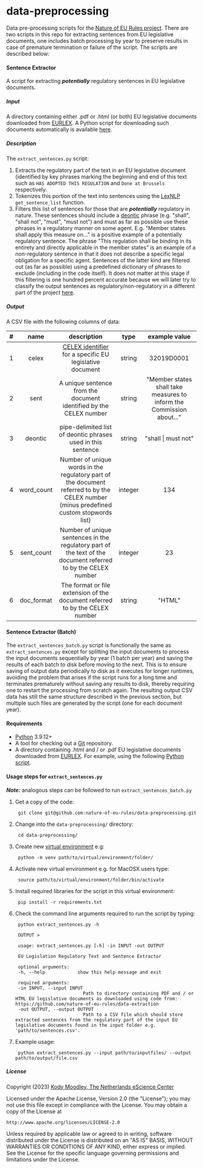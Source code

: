# data-preprocessing

Data pre-processing scripts for the [Nature of EU Rules project](https://research-software-directory.org/projects/the-nature-of-eu-rules-strict-and-detailed-or-lacking-bite). There are two scripts in this repo for extracting sentences from EU legislative documents, one includes batch processing by year to preserve results in case of premature termination or failure of the script. The scripts are described below:

#### Sentence Extractor

A script for extracting ***potentially*** regulatory sentences in EU legislative documents.

##### Input
 A directory containing either .pdf or .html (or both) EU legislative documents downloaded from [EURLEX](http://eur-lex.europa.eu/). A Python script for downloading such documents automatically is available [here](https://github.com/nature-of-eu-rules/data-extraction).
 
##### Description

The ```extract_sentences.py``` script:
 
 1. Extracts the regulatory part of the text in an EU legislative document (identified by key phrases marking the beginning and end of this text such as ```HAS ADOPTED THIS REGULATION``` and ```Done at Brussels``` respectively.
 2. Tokenizes this portion of the text into sentences using the [LexNLP](https://github.com/LexPredict/lexpredict-lexnlp) ```get_sentence_list``` function.
 3. Filters this list of sentences for those that are ***potentially*** regulatory in nature. These sentences should include a [deontic](https://www.rep.routledge.com/articles/thematic/deontic-modals/v-1) phrase (e.g. "shall", "shall not", "must", "must not") and must as far as possible use these phrases in a regulatory manner on some agent. E.g. "Member states shall apply this measure on..." is a positive example of a potentially regulatory sentence. The phrase "This regulation shall be binding in its entirety and directly applicable in the member states" is an example of a non-regulatory sentence in that it does not describe a specific legal obligation for a specific agent. Sentences of the latter kind are filtered out (as far as possible) using a predefined dictionary of phrases to exclude (including in the code itself). It does not matter at this stage if this filtering is one hundred percent accurate because we will later try to classify the output sentences as regulatory/non-regulatory in a different part of the project [here](https://github.com/nature-of-eu-rules/regulatory-statement-classification).

 ##### Output
 A CSV file with the following columns of data:

 | # | name | description | type | example value |
| :---: | :-------------: | :-------------: | :-------------: | :-------------: |
| 1 | celex  | [CELEX identifier]([CELEX](https://eur-lex.europa.eu/content/help/eurlex-content/celex-number.html)) for a specific EU legislative document | string  | 32019D0001
| 2 | sent | A unique sentence from the document identified by the CELEX number  | string | "Member states shall take measures to inform the Commission about..." |
| 3 | deontic | pipe-delimited list of deontic phrases used in this sentence  | string | "shall &#124; must not" |
| 4 | word_count | Number of unique words in the regulatory part of the document referred to by the CELEX number (minus predefined custom stopwords list)  | integer | 134 |
| 5 | sent_count | Number of unique sentences in the regulatory part of the text of the document referred to by the CELEX number | integer | 23 |
| 6 | doc_format | The format or file extension of the document referred to by the CELEX number | string | "HTML"|

#### Sentence Extractor (Batch)
The ```extract_sentences_batch.py``` script is functionally the same as ```extract_sentences.py``` except for splitting the input documents to process the input documents sequentially by year (1 batch per year) and saving the results of each batch to disk before moving to the next. This is to ensure saving of output data periodically to disk as it executes for longer runtimes, avoiding the problem that arises if the script runs for a long time and terminates prematurely without saving any results to disk, thereby requiring one to restart the processing from scratch again. The resulting output CSV data has still the same structure described in the previous section, but multiple such files are generated by the script (one for each document year).

#### Requirements
+ [Python](https://www.python.org/downloads/) 3.9.12+
+ A tool for checking out a [Git](http://git-scm.com/) repository.
+ A directory containing .html and / or .pdf EU legislative documents downloaded from [EURLEX](http://eur-lex.europa.eu/). For example, using the following [Python script](https://github.com/nature-of-eu-rules/data-extraction).

#### Usage steps for ```extract_sentences.py```

***Note:*** analogous steps can be followed to run ```extract_sentences_batch.py```

1. Get a copy of the code:

        git clone git@github.com:nature-of-eu-rules/data-preprocessing.git
    
2. Change into the `data-preprocessing/` directory:

        cd data-preprocessing/
    
3. Create new [virtual environment](https://docs.python.org/3/library/venv.html) e.g:

        python -m venv path/to/virtual/environment/folder/
       
4. Activate new virtual environment e.g. for MacOSX users type: 

        source path/to/virtual/environment/folder/bin/activate
        
5. Install required libraries for the script in this virtual environment:

        pip install -r requirements.txt

6. Check the command line arguments required to run the script by typing:

        python extract_sentences.py -h
        
        OUTPUT >
        
        usage: extract_sentences.py [-h] -in INPUT -out OUTPUT

        EU Legislation Regulatory Text and Sentence Extractor

        optional arguments:
        -h, --help            show this help message and exit

        required arguments:
        -in INPUT, --input INPUT
                                Path to directory containing PDF and / or HTML EU legislative documents as downloaded using code from: https://github.com/nature-of-eu-rules/data-extraction
        -out OUTPUT, --output OUTPUT
                                Path to a CSV file which should store extracted sentences from the regulatory part of the input EU legislative documents found in the input folder e.g. 'path/to/sentences.csv'.

7. Example usage: 

        python extract_sentences.py --input path/to/inputfiles/ --output path/to/output/file.csv
        

##### License

Copyright (2023) [Kody Moodley, The Netherlands eScience Center](https://www.esciencecenter.nl/team/dr-kody-moodley/)

Licensed under the Apache License, Version 2.0 (the "License");
you may not use this file except in compliance with the License.
You may obtain a copy of the License at

    http://www.apache.org/licenses/LICENSE-2.0

Unless required by applicable law or agreed to in writing, software
distributed under the License is distributed on an "AS IS" BASIS,
WITHOUT WARRANTIES OR CONDITIONS OF ANY KIND, either express or implied.
See the License for the specific language governing permissions and
limitations under the License.
